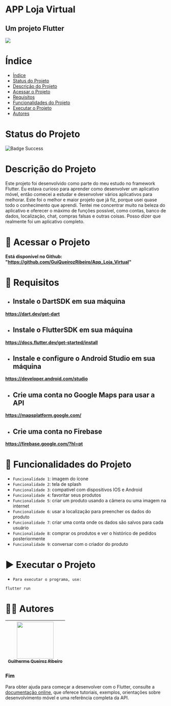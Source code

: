 APP Loja Virtual
==========
## Um projeto Flutter

![](https://icon-library.com/images/shopping-app-icon/shopping-app-icon-4.jpg)

# Índice

* [Índice](#índice)
* [Status do Projeto](#status-do-projeto)
* [Descrição do Projeto](#descrição-do-projeto)
* [Acessar o Projeto](#-acessar-o-projeto)
* [Requisitos](#-requisitos)
* [Funcionalidades do Projeto](#-funcionalidades-do-projeto)
* [Executar o Projeto](#-executar-o-projeto)
* [Autores](#-autores)

# Status do Projeto

![Badge Success](https://img.shields.io/badge/Status-Sucesso-brightgreen?style=for-the-badge)

# Descrição do Projeto

Este projeto foi desenvolvido como parte do meu estudo no framework Flutter. Eu estava curioso para aprender como desenvolver um aplicativo móvel, então comecei a estudar e desenvolver vários aplicativos para melhorar. Este foi o melhor e maior projeto que já fiz, porque usei quase todo o conhecimento que aprendi. Tentei me concentrar muito na beleza do aplicativo e oferecer o máximo de funções possível, como contas, banco de dados, localização, chat, compras falsas e outras coisas. Posso dizer que realmente foi um aplicativo completo.

# 📁 Acessar o Projeto

**Está disponível no Github: "https://github.com/GuiQueirozRibeiro/App_Loja_Virtual"**

# 📝 Requisitos

- ## Instale o DartSDK em sua máquina

**https://dart.dev/get-dart**

- ## Instale o FlutterSDK em sua máquina

**https://docs.flutter.dev/get-started/install**
 
- ## Instale e configure o Android Studio em sua máquina

**https://developer.android.com/studio**

- ## Crie uma conta no Google Maps para usar a API

**https://mapsplatform.google.com/**

- ## Crie uma conta no Firebase

**https://firebase.google.com/?hl=pt**

# 🔨 Funcionalidades do Projeto

- `Funcionalidade 1`: imagem do ícone
- `Funcionalidade 2`: tela de splash
- `Funcionalidade 3`: compatível com dispositivos IOS e Android
- `Funcionalidade 4`: favoritar seus produtos
- `Funcionalidade 5`: criar um produto usando a câmera ou uma imagem na internet
- `Funcionalidade 6`: usar a localização para preencher os dados do produto
- `Funcionalidade 7`: criar uma conta onde os dados são salvos para cada usuário
- `Funcionalidade 8`: comprar os produtos e ver o histórico de pedidos posteriormente
- `Funcionalidade 9`: conversar com o criador do produto

# ▶ Executar o Projeto

- `Para executar o programa, use:`

```console
flutter run
```

# 👨‍💻 Autores

| [<img src="https://avatars.githubusercontent.com/u/70274921?s=400&u=c1688d6fcd13223bfe1093c6d16b3b6b646545fe&v=4" width=115><br><sub>Guilherme Queiroz Ribeiro</sub>](https://github.com/GuiQueirozRibeiro)
| :---: |

### Fim

Para obter ajuda para começar a desenvolver com o Flutter, consulte a
[documentação online](https://docs.flutter.dev/), que oferece tutoriais,
exemplos, orientações sobre desenvolvimento móvel e uma referência completa da API.
